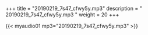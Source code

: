 +++
title = "20190219_7s47_cfwy5y.mp3"
description = " 20190219_7s47_cfwy5y.mp3 "
weight = 20
+++

{{< myaudio01 mp3="20190219_7s47_cfwy5y.mp3" >}}

